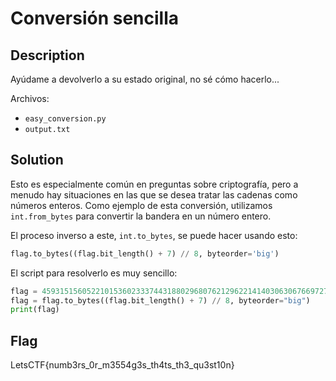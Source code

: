 # Conversión sencilla
## Description
Ayúdame a devolverlo a su estado original, no sé cómo hacerlo...

Archivos:
- `easy_conversion.py`
- `output.txt`

## Solution
Esto es especialmente común en preguntas sobre criptografía, pero a menudo hay situaciones en las que se desea tratar las cadenas como números enteros. Como ejemplo de esta conversión, utilizamos `int.from_bytes` para convertir la bandera en un número entero.

El proceso inverso a este, `int.to_bytes`, se puede hacer usando esto:

```python
flag.to_bytes((flag.bit_length() + 7) // 8, byteorder='big')
```

El script para resolverlo es muy sencillo:

```python
flag = 45931515605221015360233374431880296807621296221414030630676697270864438034431726887206259813910273514610615152253
flag = flag.to_bytes((flag.bit_length() + 7) // 8, byteorder="big")
print(flag)
```

## Flag
LetsCTF{numb3rs_0r_m3554g3s_th4ts_th3_qu3st10n}
